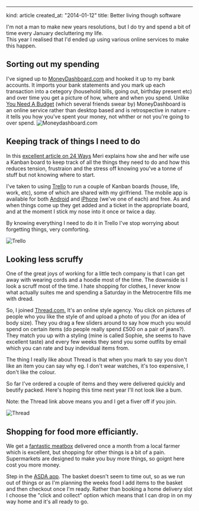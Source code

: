 ---
kind: article
created_at: "2014-01-12"
title: Better living though software

I'm not a man to make new years resolutions, but I do try and spend a bit of time every January decluttering my life.  
This year I realised that I'd ended up using various online services to make this happen.

## Sorting out my spending

I've signed up to [MoneyDashboard.com](http://www.moneydashboard.com) and hooked it up to my bank accounts.  It imports your bank statements and you mark up each transaction into a cetegory (household bills, going out, birthday present etc) and over time you get a picture of how, where and when you spend.  Unlike [You Need A Budget](http://www.youneedabudget.com) (which several friends swear by) MoneyDashboard is an online service rather than desktop based and is retrospective in nature - it tells you how you've spent your money, not whther or not you're going to over spend.
![Moneydashboard.com](_assets/uploads/moneydashboard.png "Moneydashboard.com")

## Keeping track of things I need to do

In this [excellent article on 24 Ways](http://24ways.org/2013/home-kanban-for-domestic-bliss/) Meri explains how she and her wife use a Kanban board to keep track of all the things they need to do and how this reduces tension, frustraion and the stress off knowing you've a tonne of stuff but not knowing where to start.

I've taken to using [Trello](https://trello.com/) to run a couple of Kanban boards (house, life, work, etc), some of which are shared with my girlfriend.  The mobile app is available for both [Android](https://play.google.com/store/apps/details?id=com.trello&hl=en_GB) and [iPhone](https://itunes.apple.com/gb/app/trello-organize-anything/id461504587) (we've one of each) and free.  As and when things come up they get added and a ticket in the appropriate board, and at the moment I stick my nose into it once or twice a day.  

By knowing everything I need to do it in Trello I've stop worrying about forgetting things, very comforting.

![Trello](_assets/uploads/trello.png "trello.com")

## Looking less scruffy

One of the great joys of working for a little tech company is that I can get away with wearing cords and a hoodie most of the time.  The downside is I look a scruff most of the time.  I hate shopping for clothes, I never know what actually suites me and spending a Saturday in the Metrocentre fills me with dread.

So, I joined [Thread.com.](https://www.thread.com/Uu8996617800)  It's an online style agency.  You click on pictures of people who you like the style of and upload a photo of you (for an idea of body size).  They you drag a few sliders around to say how much you would spend on certain items (do people really spend £500 on a pair of jeans?).  They match you up with a styling (mine is called Sophie, she seems to have excellent taste) and every few weeks they send you some outfits by email which you can rate and buy indevidual items from.

The thing I really like about Thread is that when you mark to say you don't like an item you can say why eg. I don't wear watches, it's too expensive, I don't like the colour.

So far I've ordered a couple of items and they were delivered quickly and beutify packed.  Here's hoping this time next year I'll not look like a bum.

Note: the Thread link above means you and I get a fiver off if you join.

![Thread](_assets/uploads/thread.png "Thread.com")

## Shopping for food more efficiantly.

We get a [fantastic meatbox](http://www.gandsorganics.com/) delivered once a month from a local farmer which is excellent, but shopping for other things is a bit of a pain.  Supermarkets are designed to make you buy more things, so goignt here cost you more money.

Step in the [ASDA app](https://play.google.com/store/apps/details?id=com.asda.android&hl=en_GB).  The basket doesn't seem to time out, so as we run out of things or as I'm planning the weeks food I add items to the basket and then checkout once I'm ready.  Rather than booking a home delivery slot I choose the "click and collect" option which means that I can drop in on my way home and it's all ready to go.

